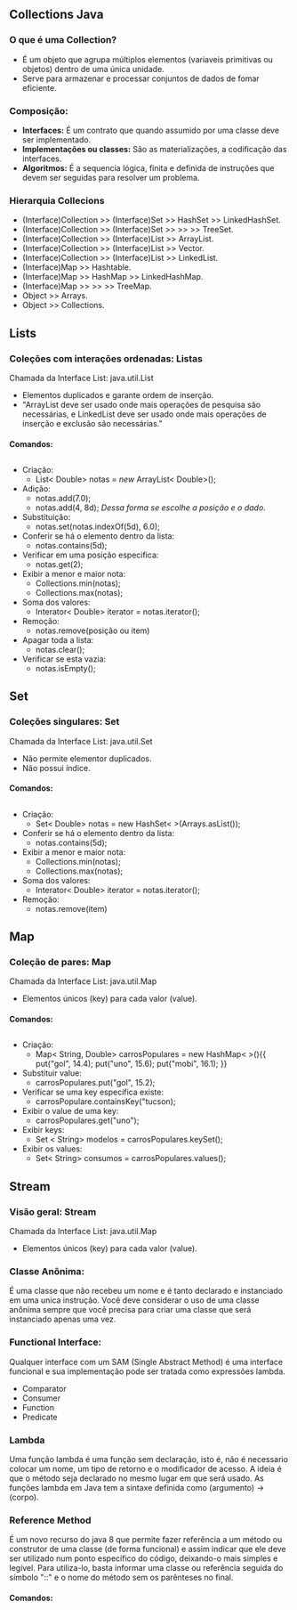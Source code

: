 ## Collections Java
### O que é uma Collection?
 - É um objeto que agrupa múltiplos elementos (variaveis primitivas ou objetos) dentro de uma única unidade.
 - Serve para armazenar e processar conjuntos de dados de fomar eficiente.
### Composição:
 - **Interfaces:** É um contrato que quando assumido por uma classe deve ser implementado.
 - **Implementações ou classes:** São as materializações, a codificação das interfaces.
 - **Algoritmos:** É a sequencia lógica, finita e definida de instruções que devem ser seguidas para resolver um problema.

### Hierarquia Collecions
 - (Interface)Collection >> (Interface)Set >> HashSet >> LinkedHashSet.
 - (Interface)Collection >> (Interface)Set >> >> >> TreeSet.
 - (Interface)Collection >> (Interface)List >> ArrayList.
 - (Interface)Collection >> (Interface)List >> Vector.
 - (Interface)Collection >> (Interface)List >> LinkedList.
 - (Interface)Map >> Hashtable.
 - (Interface)Map >> HashMap >> LinkedHashMap.
 - (Interface)Map >> >> >> TreeMap.
 - Object >> Arrays.
 - Object >> Collections.  

## Lists
### Coleções com interações ordenadas: Listas
Chamada da Interface List: java.util.List

 - Elementos duplicados e garante ordem de inserção.
 - "ArrayList deve ser usado onde mais operações de pesquisa são necessárias, e LinkedList deve ser usado onde mais operações de inserção e exclusão são necessárias."
 #### Comandos:
 ##
 - Criação: 
    - List< Double> notas = *new* ArrayList< Double>();
 - Adição: 
    - notas.add(7.0); 
    - notas.add(4, 8d); *Dessa forma se escolhe a posição e o dado*.
 - Substituição:
    - notas.set(notas.indexOf(5d), 6.0);
 - Conferir se há o elemento dentro da lista:
    - notas.contains(5d);
 - Verificar em uma posição especifica:
    - notas.get(2);
 - Exibir a menor e maior nota:
    - Collections.min(notas);
    - Collections.max(notas);
 - Soma dos valores:
    - Interator< Double> iterator = notas.iterator();
 - Remoção:
    - notas.remove(posição ou item)
 - Apagar toda a lista:
    - notas.clear();
 - Verificar se esta vazia:
    - notas.isEmpty();

## Set
### Coleções singulares: Set
Chamada da Interface List: java.util.Set

 - Não permite elementor duplicados.
 - Não possui índice.

 #### Comandos:
 ##
 - Criação: 
    - Set< Double> notas = new HashSet< >(Arrays.asList());
 - Conferir se há o elemento dentro da lista:
    - notas.contains(5d);
 - Exibir a menor e maior nota:
    - Collections.min(notas);
    - Collections.max(notas);
 - Soma dos valores:
    - Interator< Double> iterator = notas.iterator();
 - Remoção:
    - notas.remove(item)

## Map
### Coleção de pares: Map
Chamada da Interface List: java.util.Map

 - Elementos únicos (key) para cada valor (value).

 #### Comandos:
 ##
 - Criação: 
    - Map< String, Double> carrosPopulares = new HashMap< >(){{
    put("gol", 14.4);
    put("uno", 15.6);
    put("mobi", 16.1);
    }}
 - Substituir value:
    - carrosPopulares.put("gol", 15.2);
 - Verificar se uma key especifica existe:
    - carrosPopulare.containsKey("tucson);
 - Exibir o value de uma key:
    - carrosPopulares.get("uno");
 - Exibir keys:
    - Set < String> modelos = carrosPopulares.keySet();
 - Exibir os values:
    - Set< String> consumos = carrosPopulares.values();

## Stream
### Visão geral: Stream
Chamada da Interface List: java.util.Map

 - Elementos únicos (key) para cada valor (value).

### Classe Anônima:
É uma classe que não recebeu um nome e é tanto declarado e instanciado em uma unica instrução. Você deve considerar o uso de uma classe anônima sempre que você precisa para criar uma classe que será instanciado apenas uma vez.

### Functional Interface:
Qualquer interface com um SAM (Single Abstract Method) é uma interface funcional e sua implementação pode ser tratada como expressões lambda.
 - Comparator
 - Consumer
 - Function
 - Predicate

 ### Lambda
 Uma função lambda é uma função sem declaração, isto é, não é necessario colocar um nome, um tipo de retorno e o modificador de acesso. A ideia é que o método seja declarado no mesmo lugar em que será usado. As funções lambda em Java tem a sintaxe definida como (argumento) -> (corpo).

 ### Reference Method
 É um novo  recurso do java 8 que permite fazer referência a um método ou construtor de uma classe (de forma funcional) e assim indicar que ele deve ser utilizado num ponto específico do código, deixando-o mais simples e legível. Para utiliza-lo, basta informar uma classe ou referência seguida do símbolo "::" e o nome do método sem os parênteses no final.
 
 #### Comandos:
 ##